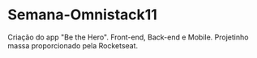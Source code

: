 # Semana-Omnistack11
Criação do app "Be the Hero". Front-end, Back-end e Mobile.
Projetinho massa proporcionado pela Rocketseat.
